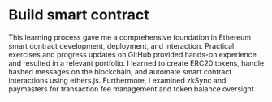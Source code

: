 # Build smart contract
This learning process gave me a comprehensive foundation in Ethereum smart contract development, deployment, and interaction. Practical exercises and progress updates on GitHub provided hands-on experience and resulted in a relevant portfolio. I learned to create ERC20 tokens, handle hashed messages on the blockchain, and automate smart contract interactions using ethers.js. Furthermore, I examined zkSync and paymasters for transaction fee management and token balance oversight.
